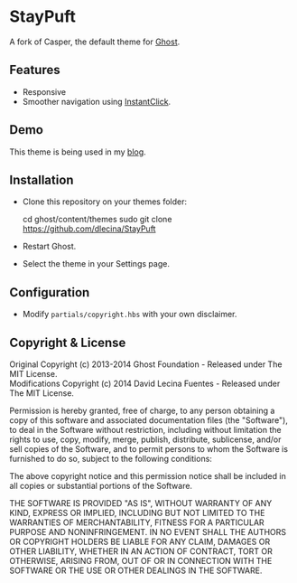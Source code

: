 # StayPuft

A fork of Casper, the default theme for [Ghost](https://github.com/tryghost/ghost/).

## Features

* Responsive
* Smoother navigation using [InstantClick](https://github.com/dieulot/instantclick).

## Demo

This theme is being used in my [blog](http://davidlecina.com/).

## Installation

* Clone this repository on your themes folder:

    cd ghost/content/themes
    sudo git clone https://github.com/dlecina/StayPuft

* Restart Ghost.  
* Select the theme in your Settings page.

## Configuration

* Modify `partials/copyright.hbs` with your own disclaimer.

## Copyright & License

Original Copyright (c) 2013-2014 Ghost Foundation - Released under The MIT License.  
Modifications Copyright (c) 2014 David Lecina Fuentes - Released under The MIT License.

Permission is hereby granted, free of charge, to any person obtaining a copy of this software and associated documentation files (the "Software"), to deal in the Software without restriction, including without limitation the rights to use, copy, modify, merge, publish, distribute, sublicense, and/or sell copies of the Software, and to permit persons to whom the Software is furnished to do so, subject to the following conditions:

The above copyright notice and this permission notice shall be included in all copies or substantial portions of the Software.

THE SOFTWARE IS PROVIDED "AS IS", WITHOUT WARRANTY OF ANY KIND, EXPRESS OR IMPLIED, INCLUDING BUT NOT LIMITED TO THE WARRANTIES OF MERCHANTABILITY, FITNESS FOR A PARTICULAR PURPOSE AND
NONINFRINGEMENT. IN NO EVENT SHALL THE AUTHORS OR COPYRIGHT HOLDERS BE LIABLE FOR ANY CLAIM, DAMAGES OR OTHER LIABILITY, WHETHER IN AN ACTION OF CONTRACT, TORT OR OTHERWISE, ARISING FROM, OUT OF OR IN CONNECTION WITH THE SOFTWARE OR THE USE OR OTHER DEALINGS IN THE SOFTWARE.
